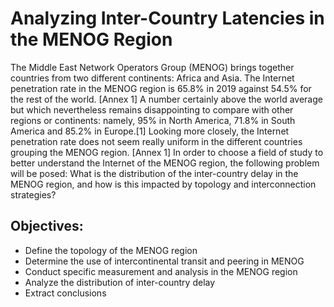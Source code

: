 # Analyzing Inter-Country Latencies in the MENOG Region

The Middle East Network Operators Group (MENOG) brings together countries from two different continents: Africa and Asia. The Internet penetration rate in the MENOG region is 65.8% in 2019 against 54.5% for the rest of the world. [Annex 1] A number certainly above the world average but which nevertheless remains disappointing to compare with other regions or continents: namely, 95% in North America, 71.8% in South America and 85.2% in Europe.[1] Looking more closely, the Internet penetration rate does not seem really uniform in the different countries grouping the MENOG region. [Annex 1] In order to choose a field of study to better understand the Internet of the MENOG region, the following problem will be posed: What is the distribution of the inter-country delay in the MENOG region, and how is this impacted by topology and interconnection strategies?

## Objectives:
- Define the topology of the MENOG region
- Determine the use of intercontinental transit and peering in MENOG
- Conduct specific measurement and analysis in the MENOG region
- Analyze the distribution of inter-country delay
- Extract conclusions
